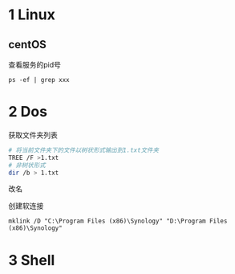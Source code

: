 # 1 Linux

## centOS

查看服务的pid号

```
ps -ef | grep xxx
```

 



# 2 Dos

获取文件夹列表

```bash
# 将当前文件夹下的文件以树状形式输出到1.txt文件夹
TREE /F >1.txt 
# 非树状形式
dir /b > 1.txt
```

改名



创建软连接

```
mklink /D "C:\Program Files (x86)\Synology" "D:\Program Files (x86)\Synology"
```





# 3 Shell

